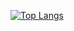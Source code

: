 [![Top Langs](https://github-readme-stats.vercel.app/api/top-langs/?username=bruhmoent)](https://github.com/bruhmoent/bruhmoent)
